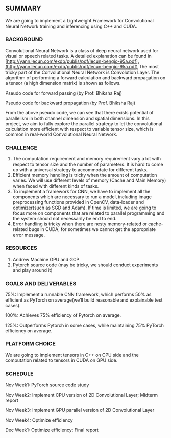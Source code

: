 ## SUMMARY
We are going to implement a Lightweight Framework for Convolutional Neural Network training and inferencing using C++ and CUDA.

### BACKGROUND
Convolutional Neural Network is a class of deep neural network used for visual or speech related tasks. A detailed explanation can be found in [http://yann.lecun.com/exdb/publis/pdf/lecun-bengio-95a.pdf].(http://yann.lecun.com/exdb/publis/pdf/lecun-bengio-95a.pdf) The most tricky part of the Convolutional Neural Network is Convolution Layer. The algorithm of performing a forward calculation and backward propagation on a tensor (a high dimension matrix) is shown as follows. 

Pseudo code for forward passing (by Prof. Bhiksha Raj) 

Pseudo code for backward propagation (by Prof. Bhiksha Raj) 

From the above pseudo code, we can see that there exists potential of parallelism in both channel dimension and spatial dimensions. In this project, we aim to fully explore the parallel strategy to let the convolutional calculation more efficient with respect to variable tensor size, which is common in real-world Convolutional Neural Network. 

### CHALLENGE
1. The computation requirement and memory requirement vary a lot with respect to tensor size and the number of parameters. It is hard to come up with a universal strategy to accommodate for different tasks. 
2. Efficient memory handling is tricky when the amount of computation varies. We will use different levels of memory (Cache and Main Memory) when faced with different kinds of tasks. 
3. To implement a framework for CNN, we have to implement all the components which are necessary to run a model, including image preprocessing functions provided in OpenCV, data-loader and optimizer(such as SGD and Adam). If time is limited, we are going to focus more on components that are related to parallel programming and the system should not necessarily be end to end. 
4. Error handling is tricky when there are nesty memory-related or cache-related bugs in CUDA, for sometimes we cannot get the appropriate error message.

### RESOURCES
1. Andrew Machine GPU and GCP 
2. Pytorch source code (may be tricky, we should conduct experiments and play around it) 

### GOALS AND DELIVERABLES
75%: Implement a runnable CNN framework, which performs 50% as efficient as PyTorch on average(we’ll build reasonable and explainable test cases). 

100%: Achieves 75% efficiency of Pytorch on average. 

125%: Outperforms Pytorch in some cases, while maintaining 75% PyTorch efficiency on average. 

### PLATFORM CHOICE
We are going to implement tensors in C++ on CPU side and the computation related to tensors in CUDA on GPU side.

### SCHEDULE
Nov Week1: PyTorch source code study 

Nov Week2: Implement CPU version of 2D Convolutional Layer; Midterm report 

Nov Week3: Implement GPU parallel version of 2D Convolutional Layer 

Nov Week4: Optimize efficiency

Dec Week1: Optimize efficiency; Final report



